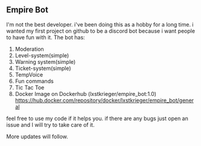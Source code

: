 ## Empire Bot

I'm not the best developer. i've been doing this as a hobby for a long time. i wanted my first project on github to be a discord bot because i want people to have fun with it.
The bot has:
 1. Moderation
 2. Level-system(simple)
 3. Warning system(simple)
 4. Ticket-system(simple)
 5. TempVoice
 6. Fun commands
 7. Tic Tac Toe
 8. Docker Image on Dockerhub (lxstkrieger/empire_bot:1.0)
    https://hub.docker.com/repository/docker/lxstkrieger/empire_bot/general

feel free to use my code if it helps you.
if there are any bugs just open an issue and I will try to take care of it.

More updates will follow.

